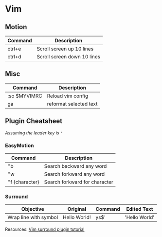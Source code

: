# Vim 

## Motion

Command   | Description 
--------------------|--------------------
ctrl+e | Scroll screen up 10 lines 
ctrl+d | Scroll screen down 10 lines 


## Misc

Command   | Description 
--------------------|--------------------
:so $MYVIMRC | Reload vim config 
ga | reformat selected text


## Plugin Cheatsheet
*Assuming the leader key is `'`*

### EasyMotion

Command   | Description 
--------------------|--------------------
''b | Search backward any word
''w | Search forkward any word
''f {character} | Search forkward for character


### Surround

Objective   | Original | Command | Edited Text |
--------------------|--------------------|--------------------|--------------------|
Wrap line with symbol | Hello World! | ys$' | 'Hello World' |


Resources:
[Vim surround plugin tutorial](http://www.futurile.net/2016/03/19/vim-surround-plugin-tutorial/)
